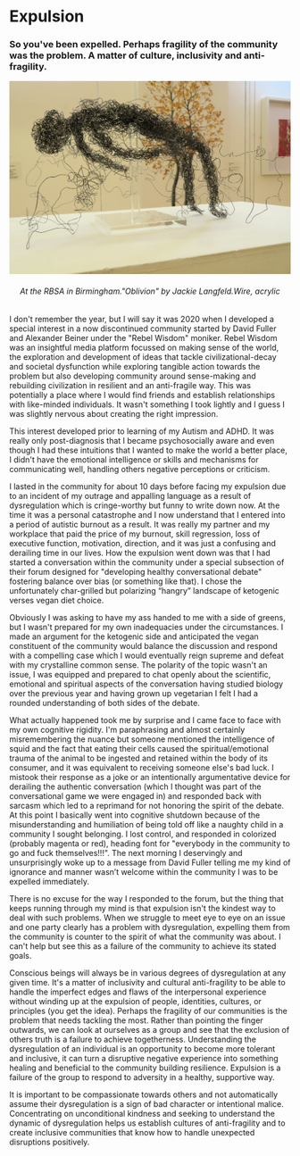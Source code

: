 # Expulsion

### So you've been expelled. Perhaps fragility of the community was the problem. A matter of culture, inclusivity and anti-fragility.

<center>

![48915244801_6f92edc4ed_h.jpg](../Media/Posts/48915244801_6f92edc4ed_h.jpg)

###### At the RBSA in Birmingham."Oblivion" by Jackie Langfeld.Wire, acrylic

</center>

I don't remember the year, but I will say it was 2020 when I developed a special interest in a now discontinued community started by David Fuller and Alexander Beiner under the "Rebel Wisdom" moniker. Rebel Wisdom was an insightful media platform focussed on making sense of the world, the exploration and development of ideas that tackle civilizational-decay and societal dysfunction while exploring tangible action towards the problem but also developing community around sense-making and rebuilding civilization in resilient and an anti-fragile way. This was potentially a place where I would find friends and establish relationships with like-minded individuals. It wasn't something I took lightly and I guess I was slightly nervous about creating the right impression.

This interest developed prior to learning of my Autism and ADHD. It was really only post-diagnosis that I became psychosocially aware and even though I had these intuitions that I wanted to make the world a better place, I didn't have the emotional intelligence or skills and mechanisms for communicating well, handling others negative perceptions or criticism.

I lasted in the community for about 10 days before facing my expulsion due to an incident of my outrage and appalling language as a result of dysregulation which is cringe-worthy but funny to write down now. At the time it was a personal catastrophe and I now understand that I entered into a period of autistic burnout as a result. It was really my partner and my workplace that paid the price of my burnout, skill regression, loss of executive function, motivation, direction, and it was just a confusing and derailing time in our lives. How the expulsion went down was that I had started a conversation within the community under a special subsection of their forum designed for "developing healthy conversational debate" fostering balance over bias (or something like that). I chose the unfortunately char-grilled but polarizing “hangry” landscape of ketogenic verses vegan diet choice.

Obviously I was asking to have my ass handed to me with a side of greens, but I wasn't prepared for my own inadequacies under the circumstances. I made an argument for the ketogenic side and anticipated the vegan constituent of the community would balance the discussion and respond with a compelling case which I would eventually reign supreme and defeat with my crystalline common sense. The polarity of the topic wasn't an issue, I was equipped and prepared to chat openly about the scientific, emotional and spiritual aspects of the conversation having studied biology over the previous year and having grown up vegetarian I felt I had a rounded understanding of both sides of the debate.

What actually happened took me by surprise and I came face to face with my own cognitive rigidity. I'm paraphrasing and almost certainly misremembering the nuance but someone mentioned the intelligence of squid and the fact that eating their cells caused the spiritual/emotional trauma of the animal to be ingested and retained within the body of its consumer, and it was equivalent to receiving someone else's bad luck. I mistook their response as a joke or an intentionally argumentative device for derailing the authentic conversation (which I thought was part of the conversational game we were engaged in) and responded back with sarcasm which led to a reprimand for not honoring the spirit of the debate. At this point I basically went into cognitive shutdown because of the misunderstanding and humiliation of being told off like a naughty child in a community I sought belonging. I lost control, and responded in colorized (probably magenta or red), heading font for "everybody in the community to go and fuck themselves!!!". The next morning I deservingly and unsurprisingly woke up to a message from David Fuller telling me my kind of ignorance and manner wasn’t welcome within the community I was to be expelled immediately.

There is no excuse for the way I responded to the forum, but the thing that keeps running through my mind is that expulsion isn't the kindest way to deal with such problems. When we struggle to meet eye to eye on an issue and one party clearly has a problem with dysregulation, expelling them from the community is counter to the spirit of what the community was about. I can't help but see this as a failure of the community to achieve its stated goals.

Conscious beings will always be in various degrees of dysregulation at any given time. It's a matter of inclusivity and cultural anti-fragility to be able to handle the imperfect edges and flaws of the interpersonal experience without winding up at the expulsion of people, identities, cultures, or principles (you get the idea). Perhaps the fragility of our communities is the problem that needs tackling the most. Rather than pointing the finger outwards, we can look at ourselves as a group and see that the exclusion of others truth is a failure to achieve togetherness. Understanding the dysregulation of an individual is an opportunity to become more tolerant and inclusive, it can turn a disruptive negative experience into something healing and beneficial to the community building resilience. Expulsion is a failure of the group to respond to adversity in a healthy, supportive way.

It is important to be compassionate towards others and not automatically assume their dysregulation is a sign of bad character or intentional malice. Concentrating on unconditional kindness and seeking to understand the dynamic of dysregulation helps us establish cultures of anti-fragility and to create inclusive communities that know how to handle unexpected disruptions positively.